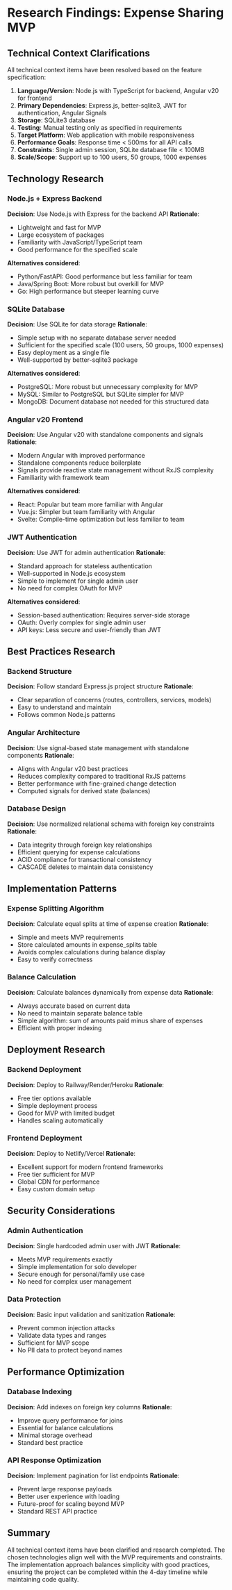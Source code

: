 # Research Findings: Expense Sharing MVP

## Technical Context Clarifications

All technical context items have been resolved based on the feature specification:

1. **Language/Version**: Node.js with TypeScript for backend, Angular v20 for frontend
2. **Primary Dependencies**: Express.js, better-sqlite3, JWT for authentication, Angular Signals
3. **Storage**: SQLite3 database
4. **Testing**: Manual testing only as specified in requirements
5. **Target Platform**: Web application with mobile responsiveness
6. **Performance Goals**: Response time < 500ms for all API calls
7. **Constraints**: Single admin session, SQLite database file < 100MB
8. **Scale/Scope**: Support up to 100 users, 50 groups, 1000 expenses

## Technology Research

### Node.js + Express Backend
**Decision**: Use Node.js with Express for the backend API
**Rationale**: 
- Lightweight and fast for MVP
- Large ecosystem of packages
- Familiarity with JavaScript/TypeScript team
- Good performance for the specified scale

**Alternatives considered**:
- Python/FastAPI: Good performance but less familiar for team
- Java/Spring Boot: More robust but overkill for MVP
- Go: High performance but steeper learning curve

### SQLite Database
**Decision**: Use SQLite for data storage
**Rationale**:
- Simple setup with no separate database server needed
- Sufficient for the specified scale (100 users, 50 groups, 1000 expenses)
- Easy deployment as a single file
- Well-supported by better-sqlite3 package

**Alternatives considered**:
- PostgreSQL: More robust but unnecessary complexity for MVP
- MySQL: Similar to PostgreSQL but SQLite simpler for MVP
- MongoDB: Document database not needed for this structured data

### Angular v20 Frontend
**Decision**: Use Angular v20 with standalone components and signals
**Rationale**:
- Modern Angular with improved performance
- Standalone components reduce boilerplate
- Signals provide reactive state management without RxJS complexity
- Familiarity with framework team

**Alternatives considered**:
- React: Popular but team more familiar with Angular
- Vue.js: Simpler but team familiarity with Angular
- Svelte: Compile-time optimization but less familiar to team

### JWT Authentication
**Decision**: Use JWT for admin authentication
**Rationale**:
- Standard approach for stateless authentication
- Well-supported in Node.js ecosystem
- Simple to implement for single admin user
- No need for complex OAuth for MVP

**Alternatives considered**:
- Session-based authentication: Requires server-side storage
- OAuth: Overly complex for single admin user
- API keys: Less secure and user-friendly than JWT

## Best Practices Research

### Backend Structure
**Decision**: Follow standard Express.js project structure
**Rationale**:
- Clear separation of concerns (routes, controllers, services, models)
- Easy to understand and maintain
- Follows common Node.js patterns

### Angular Architecture
**Decision**: Use signal-based state management with standalone components
**Rationale**:
- Aligns with Angular v20 best practices
- Reduces complexity compared to traditional RxJS patterns
- Better performance with fine-grained change detection
- Computed signals for derived state (balances)

### Database Design
**Decision**: Use normalized relational schema with foreign key constraints
**Rationale**:
- Data integrity through foreign key relationships
- Efficient querying for expense calculations
- ACID compliance for transactional consistency
- CASCADE deletes to maintain data consistency

## Implementation Patterns

### Expense Splitting Algorithm
**Decision**: Calculate equal splits at time of expense creation
**Rationale**:
- Simple and meets MVP requirements
- Store calculated amounts in expense_splits table
- Avoids complex calculations during balance display
- Easy to verify correctness

### Balance Calculation
**Decision**: Calculate balances dynamically from expense data
**Rationale**:
- Always accurate based on current data
- No need to maintain separate balance table
- Simple algorithm: sum of amounts paid minus share of expenses
- Efficient with proper indexing

## Deployment Research

### Backend Deployment
**Decision**: Deploy to Railway/Render/Heroku
**Rationale**:
- Free tier options available
- Simple deployment process
- Good for MVP with limited budget
- Handles scaling automatically

### Frontend Deployment
**Decision**: Deploy to Netlify/Vercel
**Rationale**:
- Excellent support for modern frontend frameworks
- Free tier sufficient for MVP
- Global CDN for performance
- Easy custom domain setup

## Security Considerations

### Admin Authentication
**Decision**: Single hardcoded admin user with JWT
**Rationale**:
- Meets MVP requirements exactly
- Simple implementation for solo developer
- Secure enough for personal/family use case
- No need for complex user management

### Data Protection
**Decision**: Basic input validation and sanitization
**Rationale**:
- Prevent common injection attacks
- Validate data types and ranges
- Sufficient for MVP scope
- No PII data to protect beyond names

## Performance Optimization

### Database Indexing
**Decision**: Add indexes on foreign key columns
**Rationale**:
- Improve query performance for joins
- Essential for balance calculations
- Minimal storage overhead
- Standard best practice

### API Response Optimization
**Decision**: Implement pagination for list endpoints
**Rationale**:
- Prevent large response payloads
- Better user experience with loading
- Future-proof for scaling beyond MVP
- Standard REST API practice

## Summary

All technical context items have been clarified and research completed. The chosen technologies align well with the MVP requirements and constraints. The implementation approach balances simplicity with good practices, ensuring the project can be completed within the 4-day timeline while maintaining code quality.
